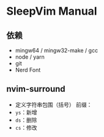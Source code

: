 # SleepVim Manual

## 依赖
- mingw64 / mingw32-make / gcc
- node / yarn
- git
- Nerd Font

## nvim-surround
- 定义字符串包围（括号）
前缀：
- `ys`：新增
- `ds`：删除
- `cs`：修改




